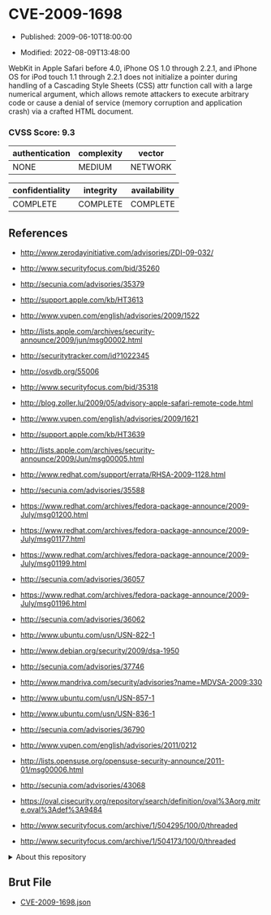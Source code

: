 # CVE-2009-1698

- Published: 2009-06-10T18:00:00

- Modified: 2022-08-09T13:48:00

WebKit in Apple Safari before 4.0, iPhone OS 1.0 through 2.2.1, and iPhone OS for iPod touch 1.1 through 2.2.1 does not initialize a pointer during handling of a Cascading Style Sheets (CSS) attr function call with a large numerical argument, which allows remote attackers to execute arbitrary code or cause a denial of service (memory corruption and application crash) via a crafted HTML document.

### CVSS Score: **9.3**

| authentication | complexity | vector |
| --- | --- | --- |
| NONE | MEDIUM | NETWORK |

| confidentiality | integrity | availability |
| --- | --- | --- |
| COMPLETE | COMPLETE | COMPLETE |

## References

* http://www.zerodayinitiative.com/advisories/ZDI-09-032/

* http://www.securityfocus.com/bid/35260

* http://secunia.com/advisories/35379

* http://support.apple.com/kb/HT3613

* http://www.vupen.com/english/advisories/2009/1522

* http://lists.apple.com/archives/security-announce/2009/jun/msg00002.html

* http://securitytracker.com/id?1022345

* http://osvdb.org/55006

* http://www.securityfocus.com/bid/35318

* http://blog.zoller.lu/2009/05/advisory-apple-safari-remote-code.html

* http://www.vupen.com/english/advisories/2009/1621

* http://support.apple.com/kb/HT3639

* http://lists.apple.com/archives/security-announce/2009/Jun/msg00005.html

* http://www.redhat.com/support/errata/RHSA-2009-1128.html

* http://secunia.com/advisories/35588

* https://www.redhat.com/archives/fedora-package-announce/2009-July/msg01200.html

* https://www.redhat.com/archives/fedora-package-announce/2009-July/msg01177.html

* https://www.redhat.com/archives/fedora-package-announce/2009-July/msg01199.html

* http://secunia.com/advisories/36057

* https://www.redhat.com/archives/fedora-package-announce/2009-July/msg01196.html

* http://secunia.com/advisories/36062

* http://www.ubuntu.com/usn/USN-822-1

* http://www.debian.org/security/2009/dsa-1950

* http://secunia.com/advisories/37746

* http://www.mandriva.com/security/advisories?name=MDVSA-2009:330

* http://www.ubuntu.com/usn/USN-857-1

* http://www.ubuntu.com/usn/USN-836-1

* http://secunia.com/advisories/36790

* http://www.vupen.com/english/advisories/2011/0212

* http://lists.opensuse.org/opensuse-security-announce/2011-01/msg00006.html

* http://secunia.com/advisories/43068

* https://oval.cisecurity.org/repository/search/definition/oval%3Aorg.mitre.oval%3Adef%3A9484

* http://www.securityfocus.com/archive/1/504295/100/0/threaded

* http://www.securityfocus.com/archive/1/504173/100/0/threaded

<details>
<summary>About this repository</summary> 

  This repository is part of the project [Live Hack CVE](https://github.com/Live-Hack-CVE). Main website can be found [www.live-hack.org](https://www.live-hack.org) 
  
  Made by [Sn0wAlice](https://github.com/Sn0wAlice) for the people that care about security and need to have a feed of the latest CVEs. Hope you enjoy it, don't forget to star the repo and follow me on [Twitter](https://twitter.com/Sn0wAlice) and [Github](https://github.com/Sn0wAlice). And that is my [personnal website](https://www.alice-snow.me/)

  - [Home Page](https://github.com/Live-Hack-CVE)
  - [Framework](https://github.com/Live-Hack-CVE/cve-framework)
  - [CVE database](https://github.com/Live-Hack-CVE/full_database)
  - [Changelog](https://github.com/Live-Hack-CVE/Changelog)
</details>

## Brut File

* [CVE-2009-1698.json](https://raw.githubusercontent.com/Live-Hack-CVE/full_database/main/cves/2009/CVE-2009-1698.json)


